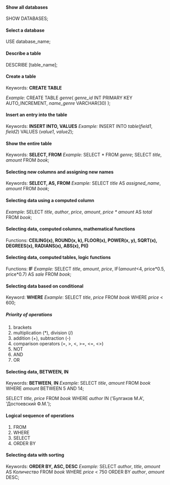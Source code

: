 #### Show all databases
SHOW DATABASES;

#### Select a database
USE database_name;

#### Describe a table
DESCRIBE [table_name];

#### Create a table
Keywords: **CREATE TABLE**

_Example:_
CREATE TABLE _genre_(
  _genre\_id_ INT PRIMARY KEY AUTO_INCREMENT,
  _name\_genre_ VARCHAR(30)
);

#### Insert an entry into the table
Keywords: **INSERT INTO, VALUES**
_Example:_
INSERT INTO _table_(_field1_, _field2_)
VALUES (_value1_, _value2_);

#### Show the entire table
Keywords: **SELECT, FROM**
_Example:_
SELECT * FROM _genre_;
SELECT _title_, _amount_ FROM _book_;

#### Selecting new columns and assigning new names
Keywords: **SELECT, AS, FROM**
_Example:_
SELECT _title_ AS _assigned\_name_, _amount_
FROM _book_;

#### Selecting data using a computed column
_Example_:
SELECT  _title_, _author_, _price_, _amount_,
        _price * amount_ AS _total_
FROM _book_;

#### Selecting data, computed columns, mathematical functions
Functions: **CEILING(x), ROUND(x, k), FLOOR(x), POWER(x, y), SQRT(x),**
           **DEGREES(x), RADIANS(x), ABS(x), PI()**

#### Selecting data, computed tables, logic functions
Functions: **IF**
_Example:_
SELECT _title_, _amount_, _price_, 
    IF(_amount_<4, price\*0.5, price\*0.7) AS _sale_
    FROM _book_; 

#### Selecting data based on conditional
Keyword: **WHERE**
_Example_:
SELECT _title_, _price_
FROM _book_
WHERE _price_ < 600;

##### Priority of operations
1. brackets
2. multiplication (*), division (/)
3. addition (+), subtraction (-)
4. comparison operators (=, >, <, >=, <=, <>)
5. NOT
6. AND
7. OR

#### Selecting data, BETWEEN, IN
Keywords: **BETWEEN**, **IN**
_Example:_ 
SELECT _title_, _amount_
FROM _book_
WHERE _amount_ BETWEEN 5 AND 14;

SELECT _title_, _price_
FROM _book_
WHERE _author_ IN ('Булгаков М.А', 'Достоевский Ф.М.');

#### Logical sequence of operations
1. FROM
2. WHERE
3. SELECT
4. ORDER BY

#### Selecting data with sorting
Keywords: **ORDER BY, ASC, DESC**
_Example:_
SELECT _author_, _title_, _amount_ AS _Количество_
FROM _book_
WHERE _price_ < 750
ORDER BY _author_, _amount_ DESC;
